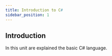 ```yaml
---
title: Introduction to C#
sidebar_position: 1
---
```


## Introduction

In this unit are explained the basic C# language.